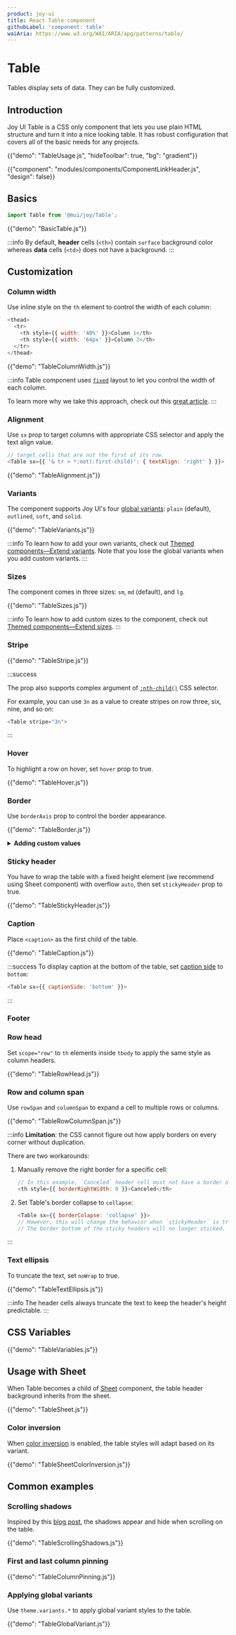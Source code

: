 ```yaml
---
product: joy-ui
title: React Table component
githubLabel: 'component: table'
waiAria: https://www.w3.org/WAI/ARIA/apg/patterns/table/
---
```


# Table

<p class="description">Tables display sets of data. They can be fully customized.</p>

## Introduction

Joy UI Table is a CSS only component that lets you use plain HTML structure and turn it into a nice looking table. It has robust configuration that covers all of the basic needs for any projects.

{{"demo": "TableUsage.js", "hideToolbar": true, "bg": "gradient"}}

{{"component": "modules/components/ComponentLinkHeader.js", "design": false}}

## Basics

```jsx
import Table from '@mui/joy/Table';
```

{{"demo": "BasicTable.js"}}

:::info
By default, **header** cells (`<th>`) contain `surface` background color whereas **data** cells (`<td>`) does not have a background.
:::

## Customization

### Column width

Use inline style on the `th` element to control the width of each column:

```js
<thead>
  <tr>
    <th style={{ width: '40%' }}>Column 1</th>
    <th style={{ width: '64px' }}>Column 2</th>
  </tr>
</thead>
```

{{"demo": "TableColumnWidth.js"}}

:::info
Table component uses [`fixed`](https://developer.mozilla.org/en-US/docs/Web/CSS/table-layout) layout to let you control the width of each column.

To learn more why we take this approach, check out this [great article](https://css-tricks.com/fixing-tables-long-strings/).
:::

### Alignment

Use `sx` prop to target columns with appropriate CSS selector and apply the text align value.

```js
// target cells that are not the first of its row.
<Table sx={{ '& tr > *:not(:first-child)': { textAlign: 'right' } }}>
```

{{"demo": "TableAlignment.js"}}

### Variants

The component supports Joy UI's four [global variants](/joy-ui/main-features/global-variants/): `plain` (default), `outlined`, `soft`, and `solid`.

{{"demo": "TableVariants.js"}}

:::info
To learn how to add your own variants, check out [Themed components—Extend variants](/joy-ui/customization/themed-components/#extend-variants).
Note that you lose the global variants when you add custom variants.
:::

### Sizes

The component comes in three sizes: `sm`, `md` (default), and `lg`.

{{"demo": "TableSizes.js"}}

:::info
To learn how to add custom sizes to the component, check out [Themed components—Extend sizes](/joy-ui/customization/themed-components/#extend-sizes).
:::

### Stripe

{{"demo": "TableStripe.js"}}

:::success

The prop also supports complex argument of [`:nth-child()`](https://developer.mozilla.org/en-US/docs/Web/CSS/:nth-child#syntax) CSS selector.

For example, you can use `3n` as a value to create stripes on row three, six, nine, and so on:

```js
<Table stripe="3n">
```

:::

### Hover

To highlight a row on hover, set `hover` prop to true.

{{"demo": "TableHover.js"}}

### Border

Use `borderAxis` prop to control the border appearance.

{{"demo": "TableBorder.js"}}

<details>
<summary><b>Adding custom values</b></summary>

Customize the table theme based on `borderAxis` prop using [`extendTheme()`](/joy-ui/customization/themed-components/#change-styles-based-on-props) function.

```js
import { CssVarsProvider, extendTheme } from '@mui/joy/styles';

const theme = extendTheme({
  components: {
    JoyTable: {
      styleOverrides: {
        root: ({ ownerState }) => ({
          ...(ownerState.borderAxis === 'header' && {
            '& thead th:not([colspan])': {
              border: '2px solid var(--TableCell-borderColor)',
            },
          }),
        });
      }
    }
  }
})

<CssVarsProvider theme={theme}>…</CssVarsProvider>
```

For **TypeScript**, you have to add the new values via module augmentation:

```ts
// this could be any file that's included in your tsconfig.json
declare module '@mui/joy/Table' {
  interface TablePropsBorderAxisOverrides {
    header: true;
  }
}
```

</details>

### Sticky header

You have to wrap the table with a fixed height element (we recommend using Sheet component) with overflow `auto`, then set `stickyHeader` prop to true.

{{"demo": "TableStickyHeader.js"}}

### Caption

Place `<caption>` as the first child of the table.

{{"demo": "TableCaption.js"}}

:::success
To display caption at the bottom of the table, set [caption side](https://developer.mozilla.org/en-US/docs/Web/CSS/caption-side) to `bottom`:

```js
<Table sx={{ captionSide: 'bottom' }}>
```

:::

### Footer

### Row head

Set `scope="row"` to `th` elements inside `tbody` to apply the same style as column headers.

{{"demo": "TableRowHead.js"}}

### Row and column span

Use `rowSpan` and `columnSpan` to expand a cell to multiple rows or columns.

{{"demo": "TableRowColumnSpan.js"}}

:::info
**Limitation**: the CSS cannot figure out how apply borders on every corner without duplication.

There are two workarounds:

1. Manually remove the right border for a specific cell:

   ```js
   // In this example, `Canceled` header cell must not have a border on the right.
   <th style={{ borderRightWidth: 0 }}>Canceled</th>
   ```

2. Set Table's border collapse to `collapse`:

   ```js
   <Table sx={{ borderColapse: 'collapse' }}>
   // However, this will change the behavior when `stickyHeader` is true.
   // The border bottom of the sticky headers will no longer sticked.
   ```

:::

### Text ellipsis

To truncate the text, set `noWrap` to true.

{{"demo": "TableTextEllipsis.js"}}

:::info
The header cells always truncate the text to keep the header's height predictable.
:::

## CSS Variables

{{"demo": "TableVariables.js"}}

## Usage with Sheet

When Table becomes a child of [Sheet](/joy-ui/react-sheet/) component, the table header background inherits from the sheet.

{{"demo": "TableSheet.js"}}

### Color inversion

When [color inversion](/joy-ui/main-features/color-inversion/) is enabled, the table styles will adapt based on its variant.

{{"demo": "TableSheetColorInversion.js"}}

## Common examples

### Scrolling shadows

Inspired by this [blog post](https://lea.verou.me/2012/04/background-attachment-local/), the shadows appear and hide when scrolling on the table.

{{"demo": "TableScrollingShadows.js"}}

### First and last column pinning

{{"demo": "TableColumnPinning.js"}}

### Applying global variants

Use `theme.variants.*` to apply global variant styles to the table.

{{"demo": "TableGlobalVariant.js"}}
